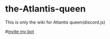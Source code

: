 # the-Atlantis-queen

This is only the wiki for Atlantis queen(discord.js)

#[invite my bot](https://bit.ly/get100yearsofluck)
